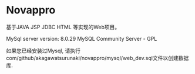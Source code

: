 # Novappro

基于JAVA JSP JDBC HTML 等实现的Web项目。

MySql server version: 8.0.29 MySQL Community Server - GPL

如果您已经安装过Mysql, 请执行com/github/akagawatsurunaki/novappro/mysql/web_dev.sql文件以创建数据库.